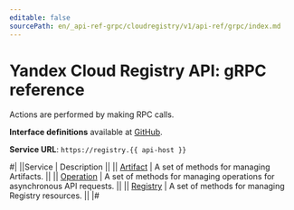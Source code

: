 ```yaml
---
editable: false
sourcePath: en/_api-ref-grpc/cloudregistry/v1/api-ref/grpc/index.md
---
```


# Yandex Cloud Registry API: gRPC reference

Actions are performed by making RPC calls.

**Interface definitions** available at [GitHub](https://github.com/yandex-cloud/cloudapi/tree/master/yandex/cloud/cloudregistry/v1).

**Service URL**: `https://registry.{{ api-host }}`

#|
||Service | Description ||
|| [Artifact](Artifact/index.md) | A set of methods for managing Artifacts. ||
|| [Operation](Operation/index.md) | A set of methods for managing operations for asynchronous API requests. ||
|| [Registry](Registry/index.md) | A set of methods for managing Registry resources. ||
|#